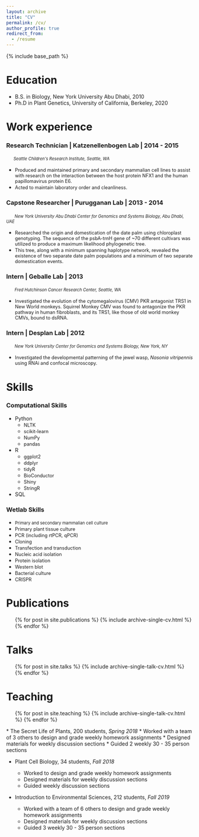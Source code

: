 ```yaml
---
layout: archive
title: "CV"
permalink: /cv/
author_profile: true
redirect_from:
  - /resume
---
```


{% include base_path %}



Education
======
  * B.S. in Biology, New York University Abu Dhabi, 2010
  * Ph.D in Plant Genetics, University of California, Berkeley, 2020
  

Work experience
======

### Research Technician | Katzenellenbogen Lab | 2014 - 2015

   &nbsp;&nbsp;&nbsp;&nbsp;&nbsp;<span style="font-size:0.8em; font-style:italic">Seattle Children's Research Institute, Seattle, WA</span>
   
   - <span style="font-size:0.9em;">Produced and maintained primary and secondary mammalian cell lines to assist with research on the interaction between the host protein NFX1 and the human papillomavirus protein E6.</span>
   - <span style="font-size:0.9em;"> Acted to maintain laboratory order and cleanliness.</span>

### Capstone Researcher | Purugganan Lab | 2013 - 2014
  &nbsp;&nbsp;&nbsp;&nbsp;&nbsp;<span style="font-size:0.8em; font-style:italic"> New York University Abu Dhabi Center for Genomics and Systems Biology, Abu Dhabi, UAE</span>
  * <span style="font-size:0.9em;">Researched the origin and domestication of the date palm using chloroplast genotyping. The sequence of the psbA-trnH gene of ~70 different cultivars was utilized to produce a maximum likelihood phylogenetic tree.</span>
  * <span style="font-size:0.9em;">This tree, along with a minimum spanning haplotype network, revealed the existence of two separate date palm populations and a minimum of two separate domestication events.</span>
 
### Intern | Geballe Lab | 2013
  &nbsp;&nbsp;&nbsp;&nbsp;&nbsp;<span style="font-size:0.8em; font-style:italic"> Fred Hutchinson Cancer Research Center, Seattle, WA</span>
  * <span style="font-size:0.9em;">Investigated the evolution of the cytomegalovirus (CMV) PKR antagonist TRS1 in New World monkeys. Squirrel Monkey CMV was found to antagonize the PKR pathway in human fibroblasts, and its TRS1, like those of old world monkey CMVs, bound to dsRNA.</span>

### Intern | Desplan Lab | 2012
  &nbsp;&nbsp;&nbsp;&nbsp;&nbsp;<span style="font-size:0.8em; font-style:italic"> New York University Center for Genomics and Systems Biology, New York, NY</span>
  * <span style="font-size:0.9em;">Investigated the developmental patterning of the jewel wasp, <i>Nasonia vitripennis</i> using RNAi and confocal microscopy. </span>


  
Skills
======

### Computational Skills
* Python
  * <span style="font-size:0.9em;">NLTK</span>
  * <span style="font-size:0.9em;">scikit-learn</span>
  * <span style="font-size:0.9em;">NumPy</span>
  * <span style="font-size:0.9em;">pandas</span>
* R
  * <span style="font-size:0.9em;">ggplot2</span>
  * <span style="font-size:0.9em;">ddplyr</span>
  * <span style="font-size:0.9em;">tidyR</span>
  * <span style="font-size:0.9em;">BioConductor</span>
  * <span style="font-size:0.9em;">Shiny</span>
  * <span style="font-size:0.9em;">StringR </span>
* SQL

### Wetlab Skills
 * <span style="font-size:0.9em;"><span style="font-size:0.9em;">Primary and secondary mammalian cell culture</span>
 * <span style="font-size:0.9em;">Primary plant tissue culture</span>
 * <span style="font-size:0.9em;">PCR (including rtPCR, qPCR)</span>
 * <span style="font-size:0.9em;">Cloning </span>
 * <span style="font-size:0.9em;">Transfection and transduction</span> 
 * <span style="font-size:0.9em;">Nucleic acid isolation</span>
 * <span style="font-size:0.9em;">Protein isolation</span>
 * <span style="font-size:0.9em;">Western blot </span>
 * <span style="font-size:0.9em;">Bacterial culture</span>
 * <span style="font-size:0.9em;">CRISPR</span>

Publications
======
  <ul>{% for post in site.publications %}
    {% include archive-single-cv.html %}
  {% endfor %}</ul>
  
Talks
======
  <ul>{% for post in site.talks %}
    {% include archive-single-talk-cv.html %}
  {% endfor %}</ul>
  
Teaching
======
  <ul>{% for post in site.teaching %}
    {% include archive-single-talk-cv.html %}
  {% endfor %}</ul>
  * The Secret Life of Plants, 200 students, <i> Spring 2018 </i>
    * Worked with a team of 3 others to design and grade weekly homework assignments
    * Designed materials for weekly discussion sections
    * Guided 2 weekly 30 - 35 person sections
    
  * Plant Cell Biology, 34 students, <i> Fall 2018</i>
    * Worked to design and grade weekly homework assignments
    * Designed materials for weekly discussion sections
    * Guided weekly discussion sections
    
  * Introduction to Environmental Sciences, 212 students, <i> Fall 2019 </i>
    * Worked with a team of 6 others to design and grade weekly homework assignments
    * Designed materials for weekly discussion sections
    * Guided 3 weekly 30 - 35 person sections
 
